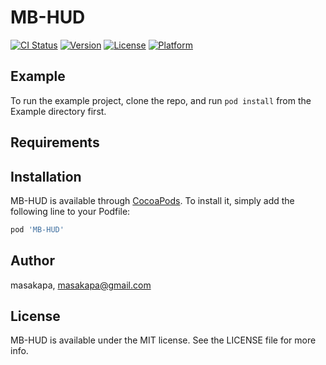 # MB-HUD

[![CI Status](https://img.shields.io/travis/masakapa/MB-HUD.svg?style=flat)](https://travis-ci.org/masakapa/MB-HUD)
[![Version](https://img.shields.io/cocoapods/v/MB-HUD.svg?style=flat)](https://cocoapods.org/pods/MB-HUD)
[![License](https://img.shields.io/cocoapods/l/MB-HUD.svg?style=flat)](https://cocoapods.org/pods/MB-HUD)
[![Platform](https://img.shields.io/cocoapods/p/MB-HUD.svg?style=flat)](https://cocoapods.org/pods/MB-HUD)

## Example

To run the example project, clone the repo, and run `pod install` from the Example directory first.

## Requirements

## Installation

MB-HUD is available through [CocoaPods](https://cocoapods.org). To install
it, simply add the following line to your Podfile:

```ruby
pod 'MB-HUD'
```

## Author

masakapa, masakapa@gmail.com

## License

MB-HUD is available under the MIT license. See the LICENSE file for more info.
